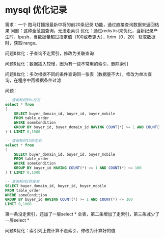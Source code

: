 # mysql 优化记录
需求：一个 跑马灯播报最新中将的前20条记录 功能，通过直接查询数据来返回结果
问题：这种全范围查询，无法走索引
优化：通过redis list来优化，当新纪录产生时，lpush，当数据量超过指定值（100或者更大），ltrim（0，20）
获取数据时，获取lrange。

问题&优化：子查询不走索引，修改为关联查询

问题&优化：数据插入较慢，因为有一些不常用的索引，删除索引

问题&优化：多次根据不同的条件查询同一张表（数据量不大），修改为单次查询，在程序中再根据条件过滤

问题：
```sql
-- 查询耗时50s左右
select * from 
(
    SELECT buyer_domain_id, buyer_id, buyer_mobile 
    FROM table_order 
    WHERE someCondition 
    GROUP BY buyer_id, buyer_domain_id HAVING COUNT(*) >= 1 AND COUNT(*) <= 100 
) t LIMIT 0,1000
```
```sql
-- 查询耗时13秒左右
select * from 
(
    SELECT buyer_domain_id, buyer_id, buyer_mobile 
    FROM table_order 
    WHERE someCondition 
    GROUP BY buyer_id HAVING COUNT(*) >= 1 AND COUNT(*) <= 100 
) t LIMIT 0,1000
```
```sql
-- 查询耗时2秒左右
SELECT buyer_domain_id, buyer_id, buyer_mobile 
FROM table_order 
WHERE someCondition 
GROUP BY buyer_id HAVING COUNT(*) >= 1 AND COUNT(*) <= 100 
LIMIT 0,1000
```
第一条没走索引，还加了一层select * 全表，第二条增加了走索引，第三条减少了一层select *

问题&优化：索引列上做计算不走索引，修改为计算好的值

